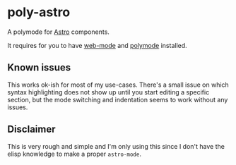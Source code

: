 # poly-astro

A polymode for [Astro](https://astro.build) components.

It requires for you to have [web-mode](https://web-mode.org) and [polymode](https://polymode.github.io) installed.

## Known issues

This works ok-ish for most of my use-cases. There's a small issue on which syntax highlighting does not show up until you start editing a specific section, but the mode switching and indentation seems to work without any issues.

## Disclaimer

This is very rough and simple and I'm only using this since I don't have the elisp knowledge to make a proper `astro-mode`.
